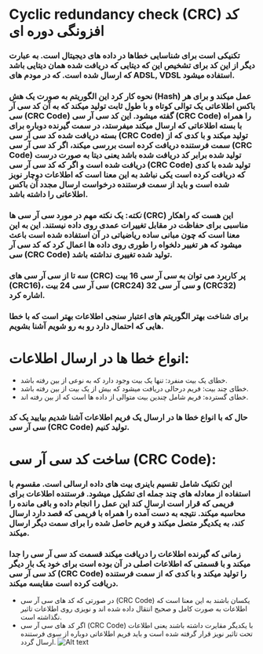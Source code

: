 # Cyclic redundancy check (CRC) کد افزونگی دوره ای
### تکنیکی است برای شناسایی خطاها در داده های دیجیتال است. به عبارت دیگر از این کد برای تشخیص این که دیتایی که دریافت شده همان دیتایی باشد که ارسال شده است. که در مودم های ADSL, VDSL استفاده میشود. 
### نحوه کار کرد این الگوریتم به صورت یک هش (Hash) عمل میکند و برای هر باکس اطلاعاتی یک توالی کوتاه و با طول ثابت تولید میکند که به آن کد سی آر سی (CRC Code) گفته میشود. این کد سی آر سی (CRC Code) را همراه با بسته اطلاعاتی که ارسال میکند میفرستد، در سمت گیرنده دوباره برای بسته دریافت شده کد سی آر سی (CRC Code) تولید میکند و با کدی که از سمت فرستنده دریافت کرده است بررسی میکند، اگر کد سی آر سی (CRC Code) تولید شده برابر کد دریافت شده باشد یعنی دیتا به صورت درست دریافت شده است و اگر که کد سی آر سی (CRC Code) تولید شده با کدی که دریافت کرده است یکی نباشد به این معنا است که اطلاعات دوچار نویز شده است و باید از سمت فرستنده درخواست ارسال مجدد آن باکس اطلاعاتی را داشته باشد.
### ***نکته***: یک نکته مهم در مورد سی آر سی ها (CRC) این هست که راهکار مناسبی برای حفاظت در مقابل تغییرات عمدی روی داده نیستند. این به این معنا است که چون مبانی ساده ریاضیاتی در آن استفاده شده است باعث میشود که هر تغییر دلخواه را طوری روی داده ها اعمال کرد که کد سی آر سی (CRC Code) تولید شده تغییری نداشته باشد. 
### سه تا از سی آر سی های (CRC) پر کاربرد می توان به سی آر سی 16 بیت (CRC16)، سی آر سی 24 بیت (CRC24) و سی آر سی 32 (CRC32) اشاره کرد.
### برای شناخت بهتر الگوریتم های اعتبار سنجی اطلاعات بهتر است که با خطا هایی که احتمال دارد رو به رو شویم آشنا بشویم. 
# انواع خطا ها در ارسال اطلاعات:
- خطای یک بیت منفرد: تنها یک بیت وجود دارد که به نوعی از بین رفته باشد.
- خطای چند بیت: فریم درحالی دریافت میشود که بیش از یک بیت از بین رفته باشد.
- خطای گسترده: فریم شامل چندین بیت متوالی از داده ها است که از بین رفته اند.
### حال که با انواع خطا ها در ارسال یک فریم اطلاعات آشنا شدیم بیایید یک کد سی آر سی (CRC Code) تولید کنیم.
# ساخت کد سی آر سی (CRC Code):
### این تکنیک شامل تقسیم باینری بیت های داده ارسالی است. مقسوم با استفاده از معادله های چند جمله ای تشکیل میشود. فرستنده اطلاعات برای فریمی که قرار است ارسال کند این عمل را انجام داده و باقی مانده را محاسبه میکند. نتیجه به دست آمده را همراه با فریمی که قصد دارد ارسال کند، به یکدیگر متصل میکند و فریم حاصل شده را برای سمت دیگر ارسال میکند.
### زمانی که گیرنده اطلاعات را دریافت میکند قسمت کد سی آر سی را جدا میکند و با قسمتی که اطلاعات اصلی در آن بوده است برای خود یک بار دیگر کد سی آر سی (CRC Code) را تولید میکند و با کدی که از سمت فرستنده دریافت کرده است مقایسه میکند.
- در صورتی که کد های سی آر سی (CRC Code) یکسان باشند به این معنا است که اطلاعات به صورت کامل و صحیح انتقال داده شده اند و نویزی روی اطلاعات تاثیر نگذاشته است.
- اگر کد های سی آر سی (CRC Code) با یکدیگر مقایرت داشته باشند یعنی اطلاعات تحت تاثیر نویز قرار گرفته شده است و باید فریم اطلاعاتی دوباره از سوی فرستنده ارسال گردد.
![Alt text](https://blog.faradars.org/wp-content/uploads/2019/02/crc.jpg.webp)

